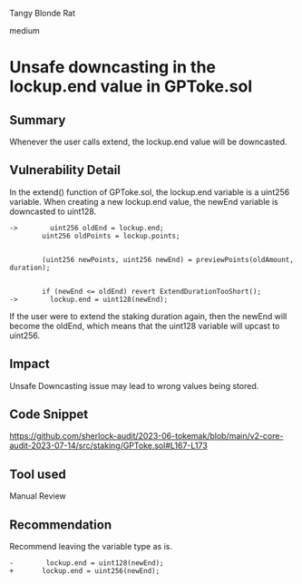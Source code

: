 Tangy Blonde Rat

medium

# Unsafe downcasting in the lockup.end value in GPToke.sol
## Summary

Whenever the user calls extend, the lockup.end value will be downcasted.

## Vulnerability Detail

In the extend() function of GPToke.sol, the lockup.end variable is a uint256 variable. When creating a new lockup.end value, the newEnd variable is downcasted to uint128. 

```solidity
->        uint256 oldEnd = lockup.end;
        uint256 oldPoints = lockup.points;


        (uint256 newPoints, uint256 newEnd) = previewPoints(oldAmount, duration);


        if (newEnd <= oldEnd) revert ExtendDurationTooShort();
->        lockup.end = uint128(newEnd);
```

If the user were to extend the staking duration again, then the newEnd will become the oldEnd, which means that the uint128 variable will upcast to uint256.  

## Impact

Unsafe Downcasting issue may lead to wrong values being stored.

## Code Snippet

https://github.com/sherlock-audit/2023-06-tokemak/blob/main/v2-core-audit-2023-07-14/src/staking/GPToke.sol#L167-L173

## Tool used

Manual Review

## Recommendation

Recommend leaving the variable type as is.

```solidity
-        lockup.end = uint128(newEnd);
+       lockup.end = uint256(newEnd);
```